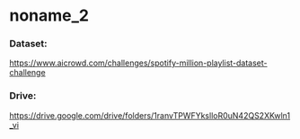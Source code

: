 # noname_2

### Dataset: 
https://www.aicrowd.com/challenges/spotify-million-playlist-dataset-challenge

### Drive:
https://drive.google.com/drive/folders/1ranvTPWFYkslloR0uN42QS2XKwln1_vi
